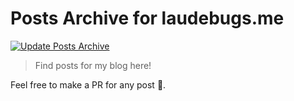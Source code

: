 # Posts Archive for laudebugs.me

[![Update Posts Archive](https://github.com/laudebugs/blog-posts/actions/workflows/archive.yml/badge.svg)](https://github.com/laudebugs/blog-posts/actions/workflows/archive.yml)

> Find posts for my blog here! 

Feel free to make a PR for any post 🌱.
